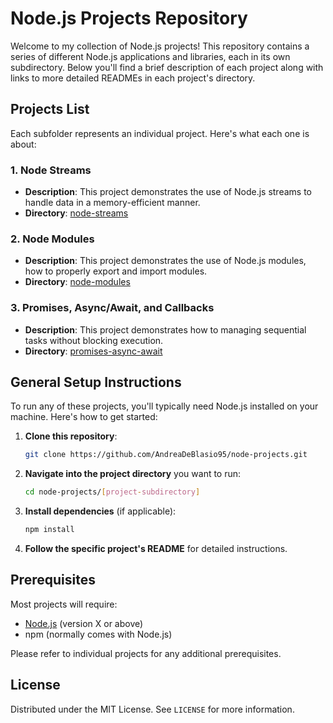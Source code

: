 # Node.js Projects Repository

Welcome to my collection of Node.js projects! This repository contains a series of different Node.js applications and libraries, each in its own subdirectory. Below you'll find a brief description of each project along with links to more detailed READMEs in each project's directory.

## Projects List

Each subfolder represents an individual project. Here's what each one is about:

### 1. Node Streams
- **Description**: This project demonstrates the use of Node.js streams to handle data in a memory-efficient manner.
- **Directory**: [node-streams](./node-streams)

### 2. Node Modules
- **Description**: This project demonstrates the use of Node.js modules, how to properly export and import modules.
- **Directory**: [node-modules](./node-modules)

### 3. Promises, Async/Await, and Callbacks
- **Description**: This project demonstrates how to managing sequential tasks without blocking execution.
- **Directory**: [promises-async-await](./promises-async-await)

## General Setup Instructions

To run any of these projects, you'll typically need Node.js installed on your machine. Here's how to get started:

1. **Clone this repository**:
   ```bash
   git clone https://github.com/AndreaDeBlasio95/node-projects.git
   ```
2. **Navigate into the project directory** you want to run:
   ```bash
   cd node-projects/[project-subdirectory]
   ```
3. **Install dependencies** (if applicable):
   ```bash
   npm install
   ```
4. **Follow the specific project's README** for detailed instructions.

## Prerequisites

Most projects will require:
- [Node.js](https://nodejs.org/en/) (version X or above)
- npm (normally comes with Node.js)

Please refer to individual projects for any additional prerequisites.

## License

Distributed under the MIT License. See `LICENSE` for more information.
